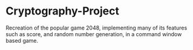 Cryptography-Project
====================

Recreation of the popular game 2048, implementing many of its features such as score, and random number generation, in a command window based game.
